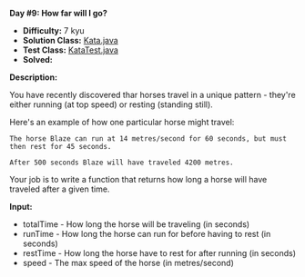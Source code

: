<b>Day #9: How far will I go?</b>

* <b>Difficulty:</b> 7 kyu
* <b>Solution Class:</b> [Kata.java](Kata.java)
* <b>Test Class:</b> [KataTest.java](KataTest.java)
* <b>Solved:</b>

<b>Description:</b>

You have recently discovered thar horses travel in a unique pattern - they're either running (at top speed) or resting (standing still).

Here's an example of how one particular horse might travel:

<pre><code>The horse Blaze can run at 14 metres/second for 60 seconds, but must then rest for 45 seconds.

After 500 seconds Blaze will have traveled 4200 metres.</code></pre>

Your job is to write a function that returns how long a horse will have traveled after a given time.

<b>Input:</b>

* totalTime - How long the horse will be traveling (in seconds)
* runTime - How long the horse can run for before having to rest (in seconds)
* restTime - How long the horse have to rest for after running (in seconds)
* speed - The max speed of the horse (in metres/second)
